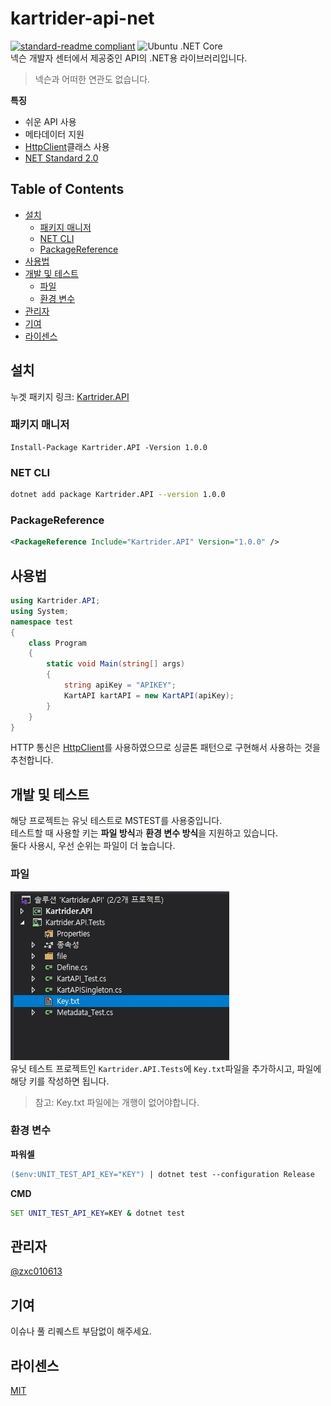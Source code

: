 # kartrider-api-net
[![standard-readme compliant](https://img.shields.io/badge/standard--readme-OK-green.svg?style=flat-square)](https://github.com/RichardLitt/standard-readme)
![Ubuntu .NET Core](https://github.com/zxc010613/kartrider.api.net/workflows/Ubuntu%20.NET%20Core/badge.svg)  
넥슨 개발자 센터에서 제공중인 API의 .NET용 라이브러리입니다.  
> 넥슨과 어떠한 연관도 없습니다.

**특징**   
+ 쉬운 API 사용
+ 메타데이터 지원
+ [HttpClient](https://docs.microsoft.com/ko-kr/dotnet/api/system.net.http.httpclient?view=netcore-3.1)클래스 사용
+ [NET Standard 2.0](https://github.com/dotnet/standard/blob/master/docs/versions/netstandard2.0.md)
## Table of Contents
- [설치](#설치)
    - [패키지 매니저](#패키지-매니저)
    - [NET CLI](#NET-CLI)
    - [PackageReference](#PackageReference)
- [사용법](#사용법)
- [개발 및 테스트](#개발-및-테스트)
    - [파일](#파일)
    - [환경 변수](#환경-변수)
- [관리자](#관리자)
- [기여](#기여)
- [라이센스](#라이센스)

## 설치
누겟 패키지 링크: [Kartrider.API](https://www.nuget.org/packages/Kartrider.API/)
### 패키지 매니저
```PM
Install-Package Kartrider.API -Version 1.0.0
```
### NET CLI
```bash
dotnet add package Kartrider.API --version 1.0.0
```
### PackageReference
```xml
<PackageReference Include="Kartrider.API" Version="1.0.0" />
```

## 사용법
```cs
using Kartrider.API;
using System;
namespace test
{
    class Program
    {
        static void Main(string[] args)
        {
            string apiKey = "APIKEY";
            KartAPI kartAPI = new KartAPI(apiKey);
        }
    }
}
```
HTTP 통신은 [HttpClient](https://docs.microsoft.com/ko-kr/dotnet/api/system.net.http.httpclient?view=netcore-3.1)를 사용하였으므로 싱글톤 패턴으로 구현해서 사용하는 것을 추천합니다.
## 개발 및 테스트
해당 프로젝트는 유닛 테스트로 MSTEST를 사용중입니다.  
테스트할 때 사용할 키는 **파일 방식**과 **환경 변수 방식**을 지원하고 있습니다.  
둘다 사용시, 우선 순위는 파일이 더 높습니다.
### 파일
![image1](/image/image1.jpg)  
유닛 테스트 프로젝트인 `Kartrider.API.Tests`에 `Key.txt`파일을 추가하시고, 파일에 해당 키를 작성하면 됩니다.  
> 참고: Key.txt 파일에는 개행이 없어야합니다.
### 환경 변수
**파워셀**
```ps
($env:UNIT_TEST_API_KEY="KEY") | dotnet test --configuration Release
```
**CMD**
```cmd
SET UNIT_TEST_API_KEY=KEY & dotnet test
```
## 관리자
[@zxc010613](https://github.com/zxc010613)

## 기여
이슈나 풀 리퀘스트 부담없이 해주세요.

## 라이센스
[MIT](./LICENSE)

